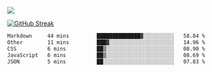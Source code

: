 ![](http://github-profile-summary-cards.vercel.app/api/cards/profile-details?username=sivori&theme=nightowl)

<a href="https://git.io/streak-stats"><img src="https://streak-stats.demolab.com?user=sivori&theme=nightowl&card_width=700&card_height=200" alt="GitHub Streak" /></a>

<!--START_SECTION:waka-->

```txt
Markdown     44 mins         ██████████████▓░░░░░░░░░░   58.84 %
Other        11 mins         ███▓░░░░░░░░░░░░░░░░░░░░░   14.96 %
CSS          6 mins          ██▒░░░░░░░░░░░░░░░░░░░░░░   08.90 %
JavaScript   6 mins          ██▒░░░░░░░░░░░░░░░░░░░░░░   08.69 %
JSON         5 mins          ██░░░░░░░░░░░░░░░░░░░░░░░   07.83 %
```

<!--END_SECTION:waka-->
